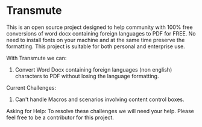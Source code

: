 # Transmute

This is an open source project designed to help community with 100% free conversions of word docx containing foreign languages to 
PDF for FREE. No need to install fonts on your machine and at the same time preserve the formatting.
This project is suitable for both personal and enterprise use.

With Transmute we can:
1. Convert Word Docx containing foreign languages (non english) characters to PDF without losing the language formatting.

Current Challenges:
1. Can't handle Macros and scenarios involving content control boxes.

Asking for Help:
To resolve these challenges we will need your help. Please feel free to be a contributor for this project.
